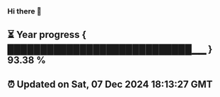### Hi there 👋
⏳ Year progress { ████████████████████████████▁▁ } 93.38 %
---
⏰ Updated on Sat, 07 Dec 2024 18:13:27 GMT
---
